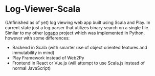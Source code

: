 # Log-Viewer-Scala
(Unfinished as of yet) log viewing web app built using Scala and Play. In current state just a log parser that utilizes binary search on a single file.
Similar to my other [logapp](https://github.com/akrainio/logapp) project which was implemented in Python, however with some differences:
* Backend in Scala (with smarter use of object oriented features and immutability in mind)
* Play Framework instead of Web2Py
* Frontend in React or Vue.js (will attempt to use Scala.js instead of normal JavaScript)
